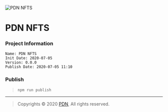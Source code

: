 ![PDN NFTS](src/assets/imgs/pdnLogo.png "PDN NFTS")

# PDN NFTS

### Project Information
    Name: PDN NFTS
    Init Date: 2020-07-05
    Version: 0.0.0
    Publish Date: 2020-07-05 11:10 
    
### Publish
> `npm run publish`

***
> Copyrights © 2020 [PDN](https://www.pdnco.ir/), All rights reserved.
